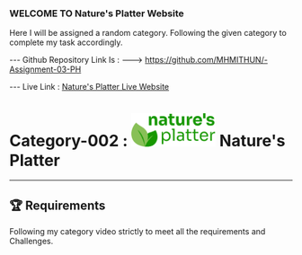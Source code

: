 ### WELCOME TO Nature's Platter Website
<p>Here I will be assigned a random category. Following the given category to complete my task accordingly.</p>


--- Github Repository Link Is : --->   https://github.com/MHMITHUN/-Assignment-03-PH 


--- Live Link : <a href="https://mhmithun.github.io/-Assignment-03-PH/" target="_blank" >Nature's Platter Live Website</a>

# Category-002 :  <img width=150 src="/Assignment_03_Category_0002/c2-assets/logo-header.png" alt="Nature's Platter"/> Nature's Platter

---
🏆 Requirements
---
Following my category video strictly to meet all the requirements and Challenges.
